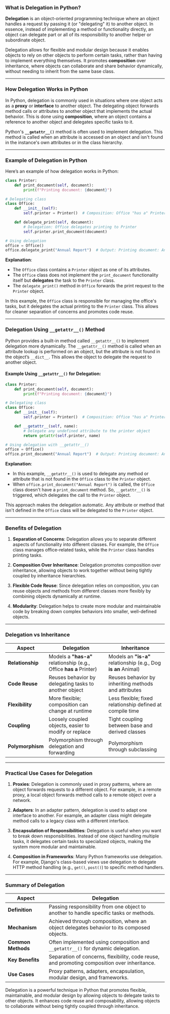### What is Delegation in Python?

**Delegation** is an object-oriented programming technique where an object handles a request by passing it (or "delegating" it) to another object. In essence, instead of implementing a method or functionality directly, an object can delegate part or all of its responsibility to another helper or subordinate object.

Delegation allows for flexible and modular design because it enables objects to rely on other objects to perform certain tasks, rather than having to implement everything themselves. It promotes **composition** over inheritance, where objects can collaborate and share behavior dynamically, without needing to inherit from the same base class.

---

### How Delegation Works in Python

In Python, delegation is commonly used in situations where one object acts as a **proxy** or **interface** to another object. The delegating object forwards method calls or attributes to another object that implements the actual behavior. This is done using **composition**, where an object contains a reference to another object and delegates specific tasks to it.

Python's **`__getattr__()`** method is often used to implement delegation. This method is called when an attribute is accessed on an object and isn't found in the instance's own attributes or in the class hierarchy.

---

### Example of Delegation in Python

Here’s an example of how delegation works in Python:

```python
class Printer:
    def print_document(self, document):
        print(f"Printing document: {document}")

# Delegating class
class Office:
    def __init__(self):
        self.printer = Printer()  # Composition: Office "has a" Printer

    def delegate_print(self, document):
        # Delegation: Office delegates printing to Printer
        self.printer.print_document(document)

# Using delegation
office = Office()
office.delegate_print("Annual Report")  # Output: Printing document: Annual Report
```

**Explanation**:
- The `Office` class contains a `Printer` object as one of its attributes.
- The `Office` class does not implement the `print_document` functionality itself but **delegates** the task to the `Printer` class.
- The `delegate_print()` method in `Office` forwards the print request to the `Printer` object.

In this example, the `Office` class is responsible for managing the office's tasks, but it delegates the actual printing to the `Printer` class. This allows for cleaner separation of concerns and promotes code reuse.

---

### Delegation Using `__getattr__()` Method

Python provides a built-in method called `__getattr__()` to implement delegation more dynamically. The `__getattr__()` method is called when an attribute lookup is performed on an object, but the attribute is not found in the object’s `__dict__`. This allows the object to delegate the request to another object.

#### Example Using `__getattr__()` for Delegation:

```python
class Printer:
    def print_document(self, document):
        print(f"Printing document: {document}")

# Delegating class
class Office:
    def __init__(self):
        self.printer = Printer()  # Composition: Office "has a" Printer

    def __getattr__(self, name):
        # Delegate any undefined attribute to the printer object
        return getattr(self.printer, name)

# Using delegation with __getattr__()
office = Office()
office.print_document("Annual Report")  # Output: Printing document: Annual Report
```

**Explanation**:
- In this example, `__getattr__()` is used to delegate any method or attribute that is not found in the `Office` class to the `Printer` object.
- When `office.print_document("Annual Report")` is called, the `Office` class doesn't have a `print_document` method. So, `__getattr__()` is triggered, which delegates the call to the `Printer` object.

This approach makes the delegation automatic. Any attribute or method that isn't defined in the `Office` class will be delegated to the `Printer` object.

---

### Benefits of Delegation

1. **Separation of Concerns**: Delegation allows you to separate different aspects of functionality into different classes. For example, the `Office` class manages office-related tasks, while the `Printer` class handles printing tasks.
   
2. **Composition Over Inheritance**: Delegation promotes composition over inheritance, allowing objects to work together without being tightly coupled by inheritance hierarchies.

3. **Flexible Code Reuse**: Since delegation relies on composition, you can reuse objects and methods from different classes more flexibly by combining objects dynamically at runtime.

4. **Modularity**: Delegation helps to create more modular and maintainable code by breaking down complex behaviors into smaller, well-defined objects.

---

### Delegation vs Inheritance

| **Aspect**            | **Delegation**                                            | **Inheritance**                                      |
|-----------------------|-----------------------------------------------------------|------------------------------------------------------|
| **Relationship**       | Models a **"has-a"** relationship (e.g., Office **has a** Printer) | Models an **"is-a"** relationship (e.g., Dog **is an** Animal) |
| **Code Reuse**         | Reuses behavior by delegating tasks to another object     | Reuses behavior by inheriting methods and attributes |
| **Flexibility**        | More flexible; composition can change at runtime          | Less flexible; fixed relationship defined at compile time |
| **Coupling**           | Loosely coupled objects, easier to modify or replace      | Tight coupling between base and derived classes      |
| **Polymorphism**       | Polymorphism through delegation and forwarding            | Polymorphism through subclassing                     |

---

### Practical Use Cases for Delegation

1. **Proxies**: Delegation is commonly used in proxy patterns, where an object forwards requests to a different object. For example, in a remote proxy, a local object forwards method calls to a remote object over a network.

2. **Adapters**: In an adapter pattern, delegation is used to adapt one interface to another. For example, an adapter class might delegate method calls to a legacy class with a different interface.

3. **Encapsulation of Responsibilities**: Delegation is useful when you want to break down responsibilities. Instead of one object handling multiple tasks, it delegates certain tasks to specialized objects, making the system more modular and maintainable.

4. **Composition in Frameworks**: Many Python frameworks use delegation. For example, Django's class-based views use delegation to delegate HTTP method handling (e.g., `get()`, `post()`) to specific method handlers.

---

### Summary of Delegation

| **Aspect**               | **Delegation**                                                   |
|--------------------------|------------------------------------------------------------------|
| **Definition**            | Passing responsibility from one object to another to handle specific tasks or methods. |
| **Mechanism**             | Achieved through composition, where an object delegates behavior to its composed objects. |
| **Common Methods**        | Often implemented using composition and `__getattr__()` for dynamic delegation. |
| **Key Benefits**          | Separation of concerns, flexibility, code reuse, and promoting composition over inheritance. |
| **Use Cases**             | Proxy patterns, adapters, encapsulation, modular design, and frameworks. |

Delegation is a powerful technique in Python that promotes flexible, maintainable, and modular design by allowing objects to delegate tasks to other objects. It enhances code reuse and composability, allowing objects to collaborate without being tightly coupled through inheritance.